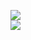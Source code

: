 [![](https://img.shields.io/badge/Made%20With-Github%20Spray-lightgrey.svg?style=for-the-badge&logo=github)](https://github.com/Annihil/github-spray#4423)  
[![](https://i.imgur.com/2DrTn0Z.gif)](https://github.com/Annihil/github-spray)